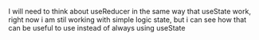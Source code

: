 I will need to think about useReducer in the same way that useState work, right now i am stil working with simple logic state, but i can see how that can be useful to use instead of always using useState
